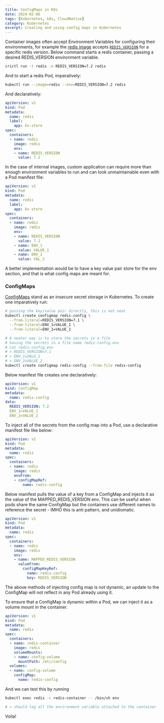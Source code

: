 ```yaml
---
title: ConfigMaps in K8s
date: 2024-02-06
tags: [Kubernetes, k8s, CloudNative]
category: Kubernetes
excerpt: Creating and using config maps in Kubernetes
---
```


Container images often accept Environment Variables for configuring their environments, for example the [redis image](https://hub.docker.com/_/redis) accepts [`REDIS_VERSION`](https://github.com/docker-library/redis/blob/b77450d34ae54354f41970fc44bf840353f59ef4/7.2/debian/Dockerfile#L59C5-L59C18) for a specific redis version. Below command starts a redis container, passing a desired REDIS_VERSION  environment variable.

```bash
crictl run -t redis -e REDIS_VERSION=7.2 redis
```

And to start a redis Pod, imperatively:

```bash
kubectl run --image=redis --env=REDIS_VERSION=7.2 redis
```

And declaratively:

```yaml
apiVersion: v1
kind: Pod
metadata:
  name: redis
  label:
    app: kv-store
spec:
  containers:
  - name: redis
    image: redis
    env:
    - name: REDIS_VERSION
      value: 7.2
```

In the case of internal images, custom application can require more than enough environment variables to run and can look unmaintainable even with a Pod manifest file:
```yaml
apiVersion: v1
kind: Pod
metadata:
  name: redis
  label:
    app: kv-store
spec:
  containers:
  - name: redis
    image: redis
    env:
    - name: REDIS_VERSION
      value: 7.2
    - name: ENV_1
      value: VALUE_1
    - name: ENV_2
      value: VAL_2
```

A better implementation would be to have a key value pair store for the env section, and that is what config maps are meant for.

### ConfigMaps

[ConfigMaps](https://kubernetes.io/docs/concepts/configuration/configmap/) stand as an insecure secret storage in Kubernetes. To create one imparatively run:

```bash
# passing the key/value pair directly, this is not neat
kubectl create configmap redis-config \
  --from-literal=REDIS_VERSION=7.1 \
  --from-literal=ENV_1=VALUE_1 \
  --from-literal=ENV_2=VALUE_2

# A neater way is to store the secrets in a file
# having the secrets in a file name redis-config.env
# cat redis-config.env
# > REDIS_VERSION=7.1
# > ENV_1=VALU_1
# > ENV_2=VALUE_2
kubectl create configmap redis-config --from-file redis-config
```

Below manifest file creates one declaratively: 
```yaml
apiVersion: v1
kind: ConfigMap
metadata:
  name: redis-config
data:
  REDIS_VERSION: 7.2
  ENV_1=VALUE_1
  ENV_2=VALUE_2
```


To inject all of the secrets from the config map into a Pod, use a declarative manifest file like below:

```yaml
apiVersion: v1
kind: Pod
metadata:
  name: redis
spec:
  containers:
  - name: redis
    image: redis
    envFrom:
    - configMapRef:
        name: redis-config
```

Below manifest pulls the value of a key from a ConfigMap and injects it as the value of the MAPPED_REDIS_VERSION env. This can be useful when pods share the same ConfigMap but the containers use different names to reference the secret - IMHO this is anti pattern, and unidiomatic. 

```yaml
apiVersion: v1
kind: Pod
metadata:
  name: redis
spec:
  containers:
  - name: redis
    image: redis
    env:
    - name: MAPPED_REDIS_VERSION
      valueFrom:
        configMapKeyRef:
          name: redis-config
          key: REDIS_VERSION
```



The above methods of injecting config map is not dynamic, an update to the ConfigMap will not reflect in any Pod already using it.

To ensure that a ConfigMap is dynamic within a Pod, we can inject it as a volume mount in the container.

```yaml
apiVersion: v1
kind: Pod
metadata:
  name: redis
spec:
  containers:
  - name: redis-container
    image: redis
    volumeMounts:
    - name: config-volume
      mountPath: /etc/config
  volumes:
  - name: config-volume
    configMap:
      name: redis-config
```

And we can test this by running

```bash
kubectl exec redis -c redis-container -- /bin/sh env

# > should log all the environment variable attached to the container
```



Voila!
